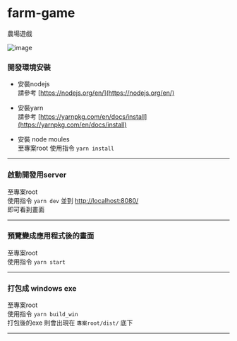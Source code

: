 # farm-game
農場遊戲

![image](https://github.com/yesseecity/farm-game/blob/master/docs/main.jpg)


### 開發環境安裝
- 安裝nodejs  
  請參考 [https://nodejs.org/en/](https://nodejs.org/en/)

- 安裝yarn  
  請參考 [https://yarnpkg.com/en/docs/install](https://yarnpkg.com/en/docs/install)

- 安裝 node moules  
  至專案root 使用指令 `yarn install`

----

### 啟動開發用server
  至專案root  
  使用指令 `yarn dev` 
  並到 [http://localhost:8080/](http://localhost:8080/)  
  即可看到畫面

----

### 預覽變成應用程式後的畫面
  至專案root  
  使用指令 `yarn start`  

----
    
### 打包成 windows exe
  至專案root  
  使用指令 `yarn build_win`  
  打包後的exe 則會出現在 `專案root/dist/` 底下

----



